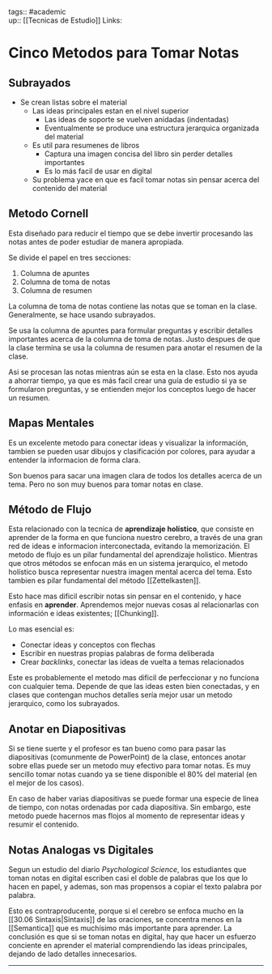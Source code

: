 tags:: #academic  
up:: [[Tecnicas de Estudio]]
Links: 
# Cinco Metodos para Tomar Notas
## Subrayados
- Se crean listas sobre el material
	- Las ideas principales estan en el nivel superior
		- Las ideas de soporte se vuelven anidadas (indentadas)
		- Eventualmente se produce una estructura jerarquica organizada del material
	- Es util para resumenes de libros
		- Captura una imagen concisa del libro sin perder detalles importantes
		- Es lo más facil de usar en digital
	- Su problema yace en que es facil tomar notas sin pensar acerca del contenido del material

## Metodo Cornell
Esta diseñado para reducir el tiempo que se debe invertir procesando las notas antes de poder estudiar de manera apropiada.

Se divide el papel en tres secciones:
1. Columna de apuntes
2. Columna de toma de notas
3. Columna de resumen

La columna de toma de notas contiene las notas que se toman en la clase. Generalmente, se hace usando subrayados.

Se usa la columna de apuntes para formular preguntas y escribir detalles importantes acerca de la columna de toma de notas. Justo despues de que la clase termina se usa la columna de resumen para anotar el resumen de la clase.

Asi se procesan las notas mientras aún se esta en la clase. Esto nos ayuda a ahorrar tiempo, ya que es más facil crear una guía de estudio si ya se formularon preguntas, y se entienden mejor los conceptos luego de hacer un resumen.

## Mapas Mentales
Es un excelente metodo para conectar ideas y visualizar la información, tambien se pueden usar dibujos y clasificación por colores, para ayudar a entender la informacion de forma clara.

Son buenos para sacar una imagen clara de todos los detalles acerca de un tema. Pero no son muy buenos para tomar notas en clase.

## Método de Flujo
Esta relacionado con la tecnica de **aprendizaje holístico**, que consiste en aprender de la forma en que funciona nuestro cerebro, a través de una gran red de ideas e informacion interconectada, evitando la memorización. El metodo de flujo es un pilar fundamental del aprendizaje holistico. Mientras que otros métodos se enfocan más en un sistema jerarquico, el metodo holístico busca representar nuestra imagen mental acerca del tema. Esto tambien es pilar fundamental del método [[Zettelkasten]].

Esto hace mas dificil escribir notas sin pensar en el contenido, y hace enfasis en **aprender**. Aprendemos mejor nuevas cosas al relacionarlas con información e ideas existentes; [[Chunking]].

Lo mas esencial es:
- Conectar ideas y conceptos con flechas
- Escribir en nuestras propias palabras de forma deliberada
- Crear *backlinks*, conectar las ideas de vuelta a temas relacionados

Este es probablemente el metodo mas dificil de perfeccionar y no funciona con cualquier tema. Depende de que las ideas esten bien conectadas, y en clases que contengan muchos detalles sería mejor usar un metodo jerarquico, como los subrayados.

## Anotar en Diapositivas
Si se tiene suerte y el profesor es tan bueno como para pasar las diapositivas (comunmente de PowerPoint) de la clase, entonces anotar sobre ellas puede ser un metodo muy efectivo para tomar notas. Es muy sencillo tomar notas cuando ya se tiene disponible el 80% del material (en el mejor de los casos).

En caso de haber varias diapositivas se puede formar una especie de linea de tiempo, con notas ordenadas por cada diapositiva. Sin embargo, este metodo puede hacernos mas flojos al momento de representar ideas y resumir el contenido.

## Notas Analogas vs Digitales
Segun un estudio del diario *Psychological Science*, los estudiantes que toman notas en digital escriben casi el doble de palabras que los que lo hacen en papel, y ademas, son mas propensos a copiar el texto palabra por palabra.

Esto es contraproducente, porque si el cerebro se enfoca mucho en la [[30.06 Sintaxis|Sintaxis]] de las oraciones, se concentra menos en la [[Semantica]] que es muchísimo más importante para aprender. La conclusión es que si se toman notas en digital, hay que hacer un esfuerzo conciente en aprender el material comprendiendo las ideas principales, dejando de lado detalles innecesarios.
___
